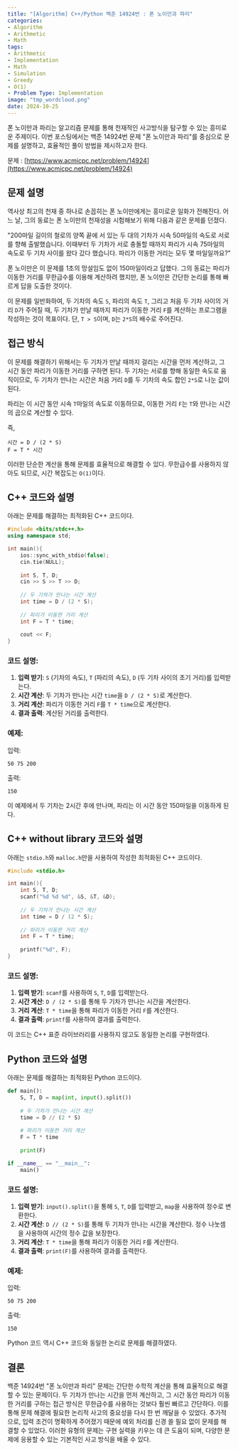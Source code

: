 ```yaml
---
title: "[Algorithm] C++/Python 백준 14924번 : 폰 노이만과 파리"
categories: 
- Algorithm
- Arithmetic
- Math
tags:
- Arithmetic
- Implementation
- Math
- Simulation
- Greedy
- O(1)
- Problem Type: Implementation
image: "tmp_wordcloud.png"
date: 2024-10-25
---
```


폰 노이만과 파리는 알고리즘 문제를 통해 천재적인 사고방식을 탐구할 수 있는 흥미로운 주제이다. 이번 포스팅에서는 백준 14924번 문제 "폰 노이만과 파리"를 중심으로 문제를 설명하고, 효율적인 풀이 방법을 제시하고자 한다.

문제 : [https://www.acmicpc.net/problem/14924](https://www.acmicpc.net/problem/14924)

## 문제 설명

역사상 최고의 천재 중 하나로 손꼽히는 폰 노이만에게는 흥미로운 일화가 전해진다. 어느 날, 그의 동료는 폰 노이만의 천재성을 시험해보기 위해 다음과 같은 문제를 던졌다.

"200마일 길이의 철로의 양쪽 끝에 서 있는 두 대의 기차가 시속 50마일의 속도로 서로를 향해 출발했습니다. 이때부터 두 기차가 서로 충돌할 때까지 파리가 시속 75마일의 속도로 두 기차 사이를 왔다 갔다 했습니다. 파리가 이동한 거리는 모두 몇 마일일까요?"

폰 노이만은 이 문제를 1초의 망설임도 없이 150마일이라고 답했다. 그의 동료는 파리가 이동한 거리를 무한급수를 이용해 계산하려 했지만, 폰 노이만은 간단한 논리를 통해 빠르게 답을 도출한 것이다.

이 문제를 일반화하여, 두 기차의 속도 `S`, 파리의 속도 `T`, 그리고 처음 두 기차 사이의 거리 `D`가 주어질 때, 두 기차가 만날 때까지 파리가 이동한 거리 `F`를 계산하는 프로그램을 작성하는 것이 목표이다. 단, `T > S`이며, `D`는 `2*S`의 배수로 주어진다.

## 접근 방식

이 문제를 해결하기 위해서는 두 기차가 만날 때까지 걸리는 시간을 먼저 계산하고, 그 시간 동안 파리가 이동한 거리를 구하면 된다. 두 기차는 서로를 향해 동일한 속도로 움직이므로, 두 기차가 만나는 시간은 처음 거리 `D`를 두 기차의 속도 합인 `2*S`로 나눈 값이 된다.

파리는 이 시간 동안 시속 `T`마일의 속도로 이동하므로, 이동한 거리 `F`는 `T`와 만나는 시간의 곱으로 계산할 수 있다.

즉, 
```
시간 = D / (2 * S)
F = T * 시간
```

이러한 단순한 계산을 통해 문제를 효율적으로 해결할 수 있다. 무한급수를 사용하지 않아도 되므로, 시간 복잡도는 `O(1)`이다.

## C++ 코드와 설명

아래는 문제를 해결하는 최적화된 C++ 코드이다.

```cpp
#include <bits/stdc++.h>
using namespace std;

int main(){
    ios::sync_with_stdio(false);
    cin.tie(NULL);
    
    int S, T, D;
    cin >> S >> T >> D;
    
    // 두 기차가 만나는 시간 계산
    int time = D / (2 * S);
    
    // 파리가 이동한 거리 계산
    int F = T * time;
    
    cout << F;
}
```

### 코드 설명:
1. **입력 받기**: `S` (기차의 속도), `T` (파리의 속도), `D` (두 기차 사이의 초기 거리)를 입력받는다.
2. **시간 계산**: 두 기차가 만나는 시간 `time`을 `D / (2 * S)`로 계산한다.
3. **거리 계산**: 파리가 이동한 거리 `F`를 `T * time`으로 계산한다.
4. **결과 출력**: 계산된 거리를 출력한다.

### 예제:
입력:
```
50 75 200
```
출력:
```
150
```
이 예제에서 두 기차는 2시간 후에 만나며, 파리는 이 시간 동안 150마일을 이동하게 된다.

## C++ without library 코드와 설명

아래는 `stdio.h`와 `malloc.h`만을 사용하여 작성한 최적화된 C++ 코드이다.

```cpp
#include <stdio.h>

int main(){
    int S, T, D;
    scanf("%d %d %d", &S, &T, &D);
    
    // 두 기차가 만나는 시간 계산
    int time = D / (2 * S);
    
    // 파리가 이동한 거리 계산
    int F = T * time;
    
    printf("%d", F);
}
```

### 코드 설명:
1. **입력 받기**: `scanf`를 사용하여 `S`, `T`, `D`를 입력받는다.
2. **시간 계산**: `D / (2 * S)`를 통해 두 기차가 만나는 시간을 계산한다.
3. **거리 계산**: `T * time`을 통해 파리가 이동한 거리 `F`를 계산한다.
4. **결과 출력**: `printf`를 사용하여 결과를 출력한다.

이 코드는 C++ 표준 라이브러리를 사용하지 않고도 동일한 논리를 구현하였다.

## Python 코드와 설명

아래는 문제를 해결하는 최적화된 Python 코드이다.

```python
def main():
    S, T, D = map(int, input().split())
    
    # 두 기차가 만나는 시간 계산
    time = D // (2 * S)
    
    # 파리가 이동한 거리 계산
    F = T * time
    
    print(F)

if __name__ == "__main__":
    main()
```

### 코드 설명:
1. **입력 받기**: `input().split()`을 통해 `S`, `T`, `D`를 입력받고, `map`을 사용하여 정수로 변환한다.
2. **시간 계산**: `D // (2 * S)`를 통해 두 기차가 만나는 시간을 계산한다. 정수 나눗셈을 사용하여 시간의 정수 값을 보장한다.
3. **거리 계산**: `T * time`을 통해 파리가 이동한 거리 `F`를 계산한다.
4. **결과 출력**: `print(F)`를 사용하여 결과를 출력한다.

### 예제:
입력:
```
50 75 200
```
출력:
```
150
```
Python 코드 역시 C++ 코드와 동일한 논리로 문제를 해결하였다.

## 결론

백준 14924번 "폰 노이만과 파리" 문제는 간단한 수학적 계산을 통해 효율적으로 해결할 수 있는 문제이다. 두 기차가 만나는 시간을 먼저 계산하고, 그 시간 동안 파리가 이동한 거리를 구하는 접근 방식은 무한급수를 사용하는 것보다 훨씬 빠르고 간단하다. 이를 통해 문제 해결에 필요한 논리적 사고의 중요성을 다시 한 번 깨달을 수 있었다. 추가적으로, 입력 조건이 명확하게 주어졌기 때문에 예외 처리를 신경 쓸 필요 없이 문제를 해결할 수 있었다. 이러한 유형의 문제는 구현 실력을 키우는 데 큰 도움이 되며, 다양한 문제에 응용할 수 있는 기본적인 사고 방식을 배울 수 있다.